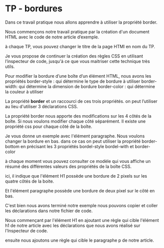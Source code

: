 # TP - bordures

Dans ce travail pratique nous allons apprendre à utiliser la propriété  border.

Nous commençons notre travail pratique par la création d'un document HTML avec le code de notre article  d’exemple.

à chaque TP, vous pouvez changer le titre de la page HTMl en nom du TP.

Je vous propose de continuer la création des règles CSS en utilisant l’inspecteur de code, jusqu'à ce que vous maitriser cette technique très utils.

Pour modifier la bordure d’une boîte d’un élément HTML, nous avons les propriétés 
border-style :  qui détermine le type de bordure à utiliser 
border-width:  qui détermine la dimension de bordure 
border-color : qui détermine la couleur à utiliser

La propriété **border** et un raccourci de ces trois propriétés. on peut l’utiliser au lieu d'utiliser 3 déclarations CSS.

La propriété border nous apporte des modifications sur les 4 côtés de la boîte.
Si nous voulons modifier chaque côté séparément. Il existe une propriété css pour chaque côté de la boîte.

Je vous donne un exemple avec l'élément paragraphe. Nous voulons changer la bordure en bas. 
dans ce cas on peut utiliser la propriété border-bottom en précisant les 3 propriétés 
bordel-style 
bordel-with
et border-color

 
à chaque moment vous pouvez consulter ce modèle qui vous affiche un résumé des différentes valeurs des propriétés  de la boîte CSS. 

ici, il indique que l'élément H1 possède une bordure de 2 pixels sur les quatre côtés de la boite.

Et l'élément paragraphe possède  une bordure de  deux pixel sur le côté en bas.

C'est bien nous avons terminé notre exemple nous pouvons copier et coller les déclarations dans notre fichier de code. 

Nous commençant par l'élément H1 
en ajoutant une règle qui cible l'élément h1 de notre article avec les déclarations que nous avons réalisé sur l'Inspecteur de code.

 ensuite nous ajoutons une règle qui cible le paragraphe p de notre article.


